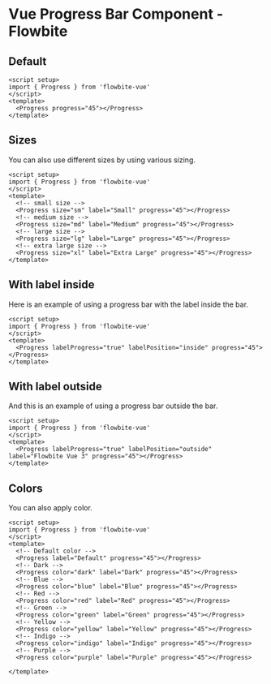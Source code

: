 <script setup>
import ProgressExample from './examples/ProgressExample.vue'
import ProgressSizeExample from './examples/ProgressSizeExample.vue'
import ProgressInsideLabelExample from './examples/ProgressInsideLabelExample.vue'
import ProgressOutsideLabelExample from './examples/ProgressOutsideLabelExample.vue'
import ProgressColorExample from './examples/ProgressColorExample.vue'


</script>
# Vue Progress Bar Component - Flowbite

## Default

```vue
<script setup>
import { Progress } from 'flowbite-vue'
</script>
<template>
  <Progress progress="45"></Progress>
</template>
```

<ProgressExample />

## Sizes
You can also use different sizes by using various sizing.

```vue
<script setup>
import { Progress } from 'flowbite-vue'
</script>
<template>
  <!-- small size -->
  <Progress size="sm" label="Small" progress="45"></Progress>
  <!-- medium size -->
  <Progress size="md" label="Medium" progress="45"></Progress>
  <!-- large size -->
  <Progress size="lg" label="Large" progress="45"></Progress>
  <!-- extra large size -->
  <Progress size="xl" label="Extra Large" progress="45"></Progress>
</template>
```

<ProgressSizeExample />

## With label inside
Here is an example of using a progress bar with the label inside the bar.

```vue
<script setup>
import { Progress } from 'flowbite-vue'
</script>
<template>
  <Progress labelProgress="true" labelPosition="inside" progress="45"></Progress>
</template>
```

<ProgressInsideLabelExample />

## With label outside
And this is an example of using a progress bar outside the bar.

```vue
<script setup>
import { Progress } from 'flowbite-vue'
</script>
<template>
  <Progress labelProgress="true" labelPosition="outside" label="Flowbite Vue 3" progress="45"></Progress>
</template>
```

<ProgressOutsideLabelExample />

## Colors
You can also apply color.

```vue
<script setup>
import { Progress } from 'flowbite-vue'
</script>
<template>
  <!-- Default color -->
  <Progress label="Default" progress="45"></Progress>
  <!-- Dark -->
  <Progress color="dark" label="Dark" progress="45"></Progress>
  <!-- Blue -->
  <Progress color="blue" label="Blue" progress="45"></Progress>
  <!-- Red -->
  <Progress color="red" label="Red" progress="45"></Progress>
  <!-- Green -->
  <Progress color="green" label="Green" progress="45"></Progress>
  <!-- Yellow -->
  <Progress color="yellow" label="Yellow" progress="45"></Progress>
  <!-- Indigo -->
  <Progress color="indigo" label="Indigo" progress="45"></Progress>
  <!-- Purple -->
  <Progress color="purple" label="Purple" progress="45"></Progress>

</template>
```

<ProgressColorExample />